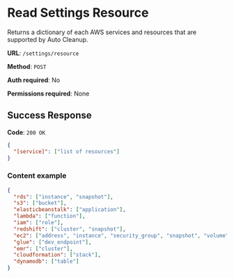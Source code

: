 # Read Settings Resource

Returns a dictionary of each AWS services and resources that are supported by Auto Cleanup.

**URL**: `/settings/resource`

**Method**: `POST`

**Auth required**: No

**Permissions required**: None

## Success Response

**Code**: `200 OK`

```json
{
  "[service]": ["list of resources"]
}
```

### Content example

```json
{
  "rds": ["instance", "snapshot"],
  "s3": ["bucket"],
  "elasticbeanstalk": ["application"],
  "lambda": ["function"],
  "iam": ["role"],
  "redshift": ["cluster", "snapshot"],
  "ec2": ["address", "instance", "security_group", "snapshot", "volume"],
  "glue": ["dev_endpoint"],
  "emr": ["cluster"],
  "cloudformation": ["stack"],
  "dynamodb": ["table"]
}
```
